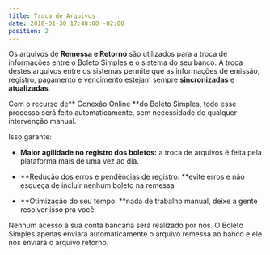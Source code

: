 ```yaml
---
title: Troca de Arquivos
date: 2018-01-30 17:48:00 -02:00
position: 2
---
```


Os arquivos de **Remessa e Retorno** são utilizados para a troca de informações entre o Boleto Simples e o sistema do seu banco.
A troca destes arquivos entre os sistemas permite que as informações de emissão, registro, pagamento e vencimento estejam sempre **sincronizadas** e **atualizadas**.

Com o recurso de** Conexão Online **do Boleto Simples, todo esse processo será feito automaticamente, sem necessidade de qualquer intervenção manual.

Isso garante:

* **Maior agilidade no registro dos boletos:** a troca de arquivos é feita pela plataforma mais de uma vez ao dia.

* **Redução dos erros e pendências de registro: **evite erros e não esqueça de incluir nenhum boleto na remessa

* **Otimização do seu tempo: **nada de trabalho manual, deixe a gente resolver isso pra você.

Nenhum acesso à sua conta bancária será realizado por nós. O Boleto Simples apenas enviará automaticamente o arquivo remessa ao banco e ele nos enviará o arquivo retorno.
